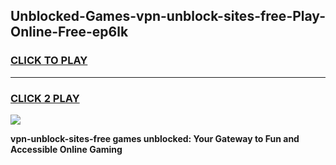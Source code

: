 
## Unblocked-Games-vpn-unblock-sites-free-Play-Online-Free-ep6lk
<h3>
<a href="https://premium76.site?title=vpn-unblock-sites-free&ref=26A">CLICK TO PLAY</a></h3>
<hr>

<h3>
<a href="https://premium76.site?title=vpn-unblock-sites-free&ref=26A">CLICK 2 PLAY</a>
  
</h3>

<a href="https://premium76.site?title=vpn-unblock-sites-free&ref=26A"><img src="https://clearcache.store/games.png"></a>


**vpn-unblock-sites-free games unblocked: Your Gateway to Fun and Accessible Online Gaming**

